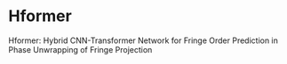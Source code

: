 # Hformer
Hformer: Hybrid CNN-Transformer Network for Fringe Order Prediction in Phase Unwrapping of Fringe Projection
